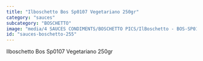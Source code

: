```yaml
---
title: "Ilboschetto Bos Sp0107 Vegetariano 250gr"
category: "sauces"
subcategory: "BOSCHETTO"
image: "media/4 SAUCES CONDIMENTS/BOSCHETTO PICS/IlBoschetto - BOS-SP0107 Vegetariano 250GR.png"
id: "sauces-boschetto-255"
---
```


Ilboschetto Bos Sp0107 Vegetariano 250gr
